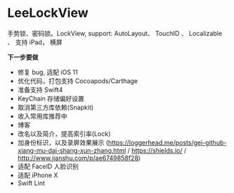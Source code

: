 # LeeLockView
手势锁、密码锁。LockView, support: AutoLayout、 TouchID 、 Localizable 、 支持 iPad， 横屏


**下一步要做**
- 修复 bug, 适配 iOS 11
- 优化代码，打包支持 Cocoapods/Carthage
- 准备支持 Swift4
- KeyChain 存储偏好设置
- 取消第三方库依赖(Snapkit)
- 收入常用库推荐中
- 博客
- 改名以及简介，提高索引率(Lock)
- 加身份标识，以及录屏效果展示 (https://loggerhead.me/posts/gei-github-xiang-mu-dai-shang-xun-zhang.html / https://shields.io/ / http://www.jianshu.com/p/ae6749858f28)
- 适配 FaceID 人脸识别
- 适配 iPhone X
- Swift Lint
